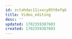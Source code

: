 ```yaml
---
id: zctahdac11ixxcy05t0ofqk
title: Video_editing
desc: ''
updated: 1702359387603
created: 1702359387603
---
```

